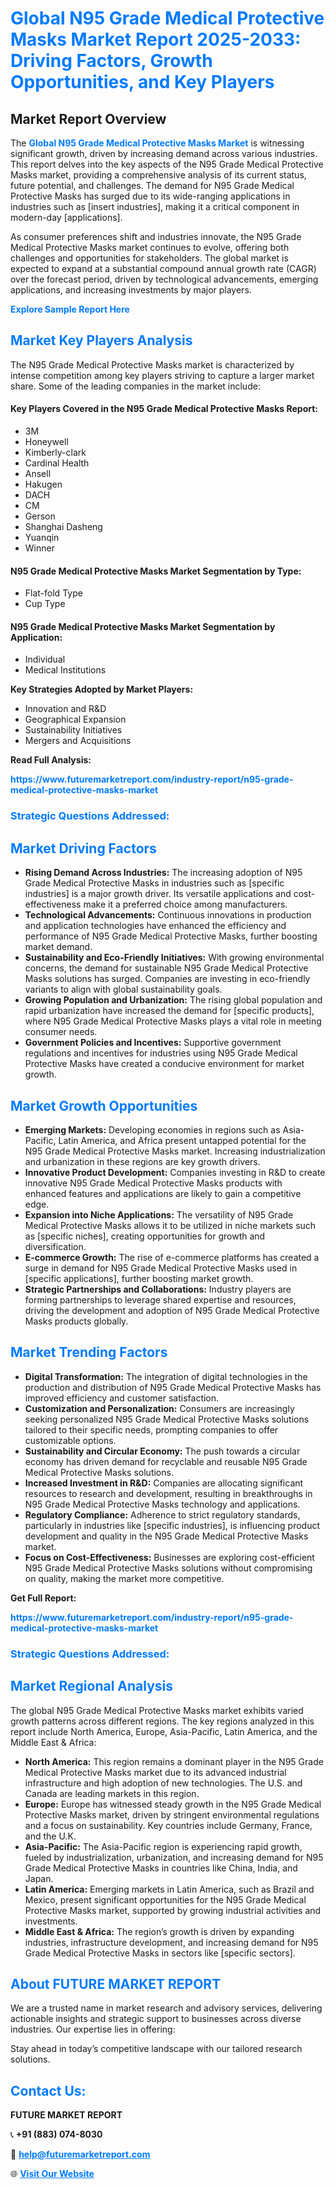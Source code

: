 <h1 style="color: #007BFF;">Global N95 Grade Medical Protective Masks Market Report 2025-2033: Driving Factors, Growth Opportunities, and Key Players</h1>

<section id="overview">
<h2>Market Report Overview</h2>
<p>The <a href="https://www.futuremarketreport.com/industry-report/n95-grade-medical-protective-masks-market" style="color: #007BFF; text-decoration: none;"><strong>Global N95 Grade Medical Protective Masks Market</strong></a> is witnessing significant growth, driven by increasing demand across various industries. This report delves into the key aspects of the N95 Grade Medical Protective Masks market, providing a comprehensive analysis of its current status, future potential, and challenges. The demand for N95 Grade Medical Protective Masks has surged due to its wide-ranging applications in industries such as [insert industries], making it a critical component in modern-day [applications].</p>
<p>As consumer preferences shift and industries innovate, the N95 Grade Medical Protective Masks market continues to evolve, offering both challenges and opportunities for stakeholders. The global market is expected to expand at a substantial compound annual growth rate (CAGR) over the forecast period, driven by technological advancements, emerging applications, and increasing investments by major players.</p>
</section>

<section id="overview">
<p><a href="https://www.futuremarketreport.com/request-sample/reportId=28852" style="color: #007BFF; text-decoration: none;"><strong>Explore Sample Report Here</strong></a></p>
</section>

<section id="key-players">
<h2 style="color: #007BFF;">Market Key Players Analysis</h2>
<p>The N95 Grade Medical Protective Masks market is characterized by intense competition among key players striving to capture a larger market share. Some of the leading companies in the market include:</p>
<h4>Key Players Covered in the N95 Grade Medical Protective Masks Report:</h4>
<ul><li>3M</li><li>Honeywell</li><li>Kimberly-clark</li><li>Cardinal Health</li><li>Ansell</li><li>Hakugen</li><li>DACH</li><li>CM</li><li>Gerson</li><li>Shanghai Dasheng</li><li>Yuanqin</li><li>Winner</li></ul>
<h4>N95 Grade Medical Protective Masks Market Segmentation by Type:</h4>
<ul><li>Flat-fold Type</li><li>Cup Type</li></ul>

<h4>N95 Grade Medical Protective Masks Market Segmentation by Application:</h4>
<ul><li>Individual</li><li>Medical Institutions</li></ul>
<p><strong>Key Strategies Adopted by Market Players:</strong></p>
<ul>
<li>Innovation and R&D</li>
<li>Geographical Expansion</li>
<li>Sustainability Initiatives</li>
<li>Mergers and Acquisitions</li>
</ul>
</section>

<section>
<p><strong>Read Full Analysis: </strong></p><a href="https://www.futuremarketreport.com/industry-report/n95-grade-medical-protective-masks-market" style="color: #007BFF; text-decoration: none;"><strong>https://www.futuremarketreport.com/industry-report/n95-grade-medical-protective-masks-market</strong></a>
<h3 style="color: #007BFF;">Strategic Questions Addressed:</h3>
</section>

<section id="driving-factors">
<h2 style="color: #007BFF;">Market Driving Factors</h2>
<ul>
<li><strong>Rising Demand Across Industries:</strong> The increasing adoption of N95 Grade Medical Protective Masks in industries such as [specific industries] is a major growth driver. Its versatile applications and cost-effectiveness make it a preferred choice among manufacturers.</li>
<li><strong>Technological Advancements:</strong> Continuous innovations in production and application technologies have enhanced the efficiency and performance of N95 Grade Medical Protective Masks, further boosting market demand.</li>
<li><strong>Sustainability and Eco-Friendly Initiatives:</strong> With growing environmental concerns, the demand for sustainable N95 Grade Medical Protective Masks solutions has surged. Companies are investing in eco-friendly variants to align with global sustainability goals.</li>
<li><strong>Growing Population and Urbanization:</strong> The rising global population and rapid urbanization have increased the demand for [specific products], where N95 Grade Medical Protective Masks plays a vital role in meeting consumer needs.</li>
<li><strong>Government Policies and Incentives:</strong> Supportive government regulations and incentives for industries using N95 Grade Medical Protective Masks have created a conducive environment for market growth.</li>
</ul>
</section>

<section id="growth-opportunities">
<h2 style="color: #007BFF;">Market Growth Opportunities</h2>
<ul>
<li><strong>Emerging Markets:</strong> Developing economies in regions such as Asia-Pacific, Latin America, and Africa present untapped potential for the N95 Grade Medical Protective Masks market. Increasing industrialization and urbanization in these regions are key growth drivers.</li>
<li><strong>Innovative Product Development:</strong> Companies investing in R&D to create innovative N95 Grade Medical Protective Masks products with enhanced features and applications are likely to gain a competitive edge.</li>
<li><strong>Expansion into Niche Applications:</strong> The versatility of N95 Grade Medical Protective Masks allows it to be utilized in niche markets such as [specific niches], creating opportunities for growth and diversification.</li>
<li><strong>E-commerce Growth:</strong> The rise of e-commerce platforms has created a surge in demand for N95 Grade Medical Protective Masks used in [specific applications], further boosting market growth.</li>
<li><strong>Strategic Partnerships and Collaborations:</strong> Industry players are forming partnerships to leverage shared expertise and resources, driving the development and adoption of N95 Grade Medical Protective Masks products globally.</li>
</ul>
</section>

<section id="trending-factors">
<h2 style="color: #007BFF;">Market Trending Factors</h2>
<ul>
<li><strong>Digital Transformation:</strong> The integration of digital technologies in the production and distribution of N95 Grade Medical Protective Masks has improved efficiency and customer satisfaction.</li>
<li><strong>Customization and Personalization:</strong> Consumers are increasingly seeking personalized N95 Grade Medical Protective Masks solutions tailored to their specific needs, prompting companies to offer customizable options.</li>
<li><strong>Sustainability and Circular Economy:</strong> The push towards a circular economy has driven demand for recyclable and reusable N95 Grade Medical Protective Masks solutions.</li>
<li><strong>Increased Investment in R&D:</strong> Companies are allocating significant resources to research and development, resulting in breakthroughs in N95 Grade Medical Protective Masks technology and applications.</li>
<li><strong>Regulatory Compliance:</strong> Adherence to strict regulatory standards, particularly in industries like [specific industries], is influencing product development and quality in the N95 Grade Medical Protective Masks market.</li>
<li><strong>Focus on Cost-Effectiveness:</strong> Businesses are exploring cost-efficient N95 Grade Medical Protective Masks solutions without compromising on quality, making the market more competitive.</li>
</ul>
</section>

<section>
<p><strong>Get Full Report: </strong></p><a href="https://www.futuremarketreport.com/industry-report/n95-grade-medical-protective-masks-market" style="color: #007BFF; text-decoration: none;"><strong>https://www.futuremarketreport.com/industry-report/n95-grade-medical-protective-masks-market</strong></a>
<h3 style="color: #007BFF;">Strategic Questions Addressed:</h3>
</section>


<section id="regional-analysis">
<h2 style="color: #007BFF;">Market Regional Analysis</h2>
<p>The global N95 Grade Medical Protective Masks market exhibits varied growth patterns across different regions. The key regions analyzed in this report include North America, Europe, Asia-Pacific, Latin America, and the Middle East & Africa:</p>
<ul>
<li><strong>North America:</strong> This region remains a dominant player in the N95 Grade Medical Protective Masks market due to its advanced industrial infrastructure and high adoption of new technologies. The U.S. and Canada are leading markets in this region.</li>
<li><strong>Europe:</strong> Europe has witnessed steady growth in the N95 Grade Medical Protective Masks market, driven by stringent environmental regulations and a focus on sustainability. Key countries include Germany, France, and the U.K.</li>
<li><strong>Asia-Pacific:</strong> The Asia-Pacific region is experiencing rapid growth, fueled by industrialization, urbanization, and increasing demand for N95 Grade Medical Protective Masks in countries like China, India, and Japan.</li>
<li><strong>Latin America:</strong> Emerging markets in Latin America, such as Brazil and Mexico, present significant opportunities for the N95 Grade Medical Protective Masks market, supported by growing industrial activities and investments.</li>
<li><strong>Middle East & Africa:</strong> The region’s growth is driven by expanding industries, infrastructure development, and increasing demand for N95 Grade Medical Protective Masks in sectors like [specific sectors].</li>
</ul>
</section>

<footer>
<h2 style="color: #007BFF;">About FUTURE MARKET REPORT</h2>
<p>We are a trusted name in market research and advisory services, delivering actionable insights and strategic support to businesses across diverse industries. Our expertise lies in offering:</p>

<p>Stay ahead in today’s competitive landscape with our tailored research solutions.</p>

<h2 style="color: #007BFF;">Contact Us:</h2>
<p><strong>FUTURE MARKET REPORT</strong></p>
<p>📞 <strong>+91 (883) 074-8030</strong></p>
<p>📧 <strong><a href="mailto:help@futuremarketreport.com" style="color: #007BFF;">help@futuremarketreport.com</a></strong></p>
<p>🌐 <strong><a href="https://www.futuremarketreport.com/" style="color: #007BFF;">Visit Our Website</a></strong></p>
</footer>